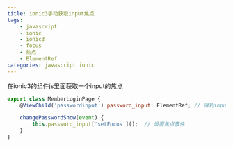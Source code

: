 ```yaml
---
title: ionic3手动获取input焦点
tags: 
    - javascript
    - ionic
    - ionic3
    - focus
    - 焦点
    - ElementRef
categories: javascript ionic
---
```


在ionic3的组件js里面获取一个input的焦点
<!--more-->

```javascript
export class MemberLoginPage {
    @ViewChild('passwordinput') password_input: ElementRef; // 得到input的dom对象(ionic封装)

    changePasswordShow(event) {
        this.password_input['setFocus']();  // 设置焦点事件
    }
}
```